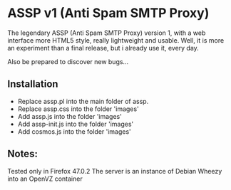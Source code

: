 ASSP v1 (Anti Spam SMTP Proxy)
==============================

The legendary ASSP (Anti Spam SMTP Proxy) version 1, with a web interface more HTML5 style, really lightweight and usable.
Well, it is more an experiment than a final release, but i already use it, every day.

Also be prepared to discover new bugs...

Installation
------------
- Replace assp.pl into the main folder of assp.
- Replace assp.css into the folder 'images'
- Add assp.js into the folder 'images'
- Add assp-init.js into the folder 'images'
- Add cosmos.js into the folder 'images'

Notes:
------
Tested only in Firefox 47.0.2
The server is an instance of Debian Wheezy into an OpenVZ container
